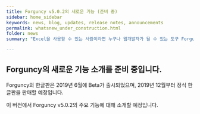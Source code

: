 ```yaml
---
title: Forguncy v5.0.2의 새로운 기능 (준비 중)
sidebar: home_sidebar
keywords: news, blog, updates, release notes, announcements
permalink: whatsnew_under_construction.html
folder: news
summary: "Excel을 사용할 수 있는 사람이라면 누구나 웹개발자가 될 수 있는 도구 Forguncy의 v5.0.2가 출시되었습니다.

---
```


## Forguncy의 새로운 기능 소개를 준비 중입니다.

Forguncy의 한글판은 2019년 6월에 Beta가 출시되었으며, 2019년 12월부터 정식 한글판을 판매할 예정입니다.

이 버전에서 Forguncy v5.0.2의 주요 기능에 대해 소개할 예정입니다.
